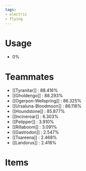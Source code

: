 ```yaml
---
tags:
- electric
- flying
---
```

# Usage
- 0%
# Teammates
- [[Tyranitar]] : 88.416%
- [[Gholdengo]] : 88.293%
- [[Ogerpon-Wellspring]] : 86.325%
- [[Ursaluna-Bloodmoon]] : 86.116%
- [[Houndstone]] : 85.877%
- [[Incineroar]] : 6.303%
- [[Pelipper]] : 3.910%
- [[Rillaboom]] : 3.091%
- [[Gastrodon]] : 2.547%
- [[Tsareena]] : 2.468%
- [[Landorus]] : 2.418%
# Items